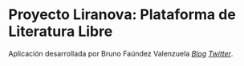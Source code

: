 # Proyecto Liranova: Plataforma de Literatura Libre

Aplicación desarrollada por Bruno Faúndez Valenzuela
[*Blog*](http://brunofaundez.wordpress.com/)
[*Twitter*](http://twitter.com/codesxt).
